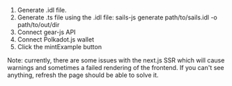 1. Generate .idl file.
2. Generate .ts file using the .idl file: sails-js generate path/to/sails.idl -o path/to/out/dir
3. Connect gear-js API
4. Connect Polkadot.js wallet
5. Click the mintExample button

Note: currently, there are some issues with the next.js SSR which will cause warnings and sometimes a failed rendering of the frontend. If you can't see anything, refresh the page should be able to solve it.
